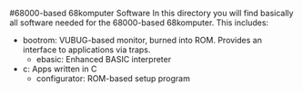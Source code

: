 #68000-based 68komputer Software
In this directory you will find basically all software needed for the 68000-based 68komputer. This includes:

- bootrom: VUBUG-based monitor, burned into ROM. Provides an interface to applications via traps.
  - ebasic: Enhanced BASIC interpreter
- c: Apps written in C
  - configurator: ROM-based setup program
